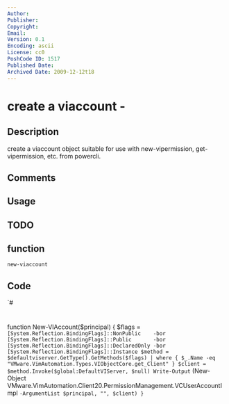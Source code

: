 ```yaml
---
Author: 
Publisher: 
Copyright: 
Email: 
Version: 0.1
Encoding: ascii
License: cc0
PoshCode ID: 1517
Published Date: 
Archived Date: 2009-12-12t18
---
```


# create a viaccount - 

## Description

create a viaccount object suitable for use with new-vipermission, get-vipermission, etc. from powercli.

## Comments



## Usage



## TODO



## function

`new-viaccount`

## Code

`#
 #
 function New-VIAccount($principal) {
 	$flags = `
 		[System.Reflection.BindingFlags]::NonPublic    -bor
 		[System.Reflection.BindingFlags]::Public       -bor
 		[System.Reflection.BindingFlags]::DeclaredOnly -bor
 		[System.Reflection.BindingFlags]::Instance
 	$method = $defaultviserver.GetType().GetMethods($flags) |
 		where { $_.Name -eq "VMware.VimAutomation.Types.VIObjectCore.get_Client" }
 	$client = $method.Invoke($global:DefaultVIServer, $null)
 	Write-Output `
 		(New-Object VMware.VimAutomation.Client20.PermissionManagement.VCUserAccountImpl `
 			-ArgumentList $principal, "", $client)
 }
`

